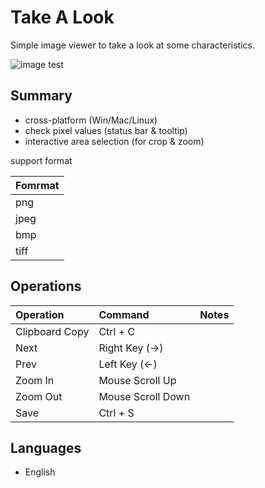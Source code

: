 Take A Look
==============

Simple image viewer to take a look at some characteristics.

![image test](https://gist.githubusercontent.com/rmiya56/151f55f41d01761d812efa16a71bfad7/raw/b681017c09b8fdf3dd70dc353a79b2da502db296/tuna.png)

## Summary
 - cross-platform (Win/Mac/Linux)
 - check pixel values (status bar & tooltip)
 - interactive area selection (for crop & zoom)

support format

|    Fomrmat     |
|:---------------|
| png            |
| jpeg           |
| bmp            |
| tiff           |



## Operations
|    Operation   |      Command       | Notes          |
|:---------------|:-------------------|:---------------|
| Clipboard Copy | Ctrl + C           |                |
| Next           | Right Key (→)      |                |
| Prev           | Left Key  (←)      |                |
| Zoom In        | Mouse Scroll Up    |                |
| Zoom Out       | Mouse Scroll Down  |                |
| Save           | Ctrl + S           |                |



## Languages
 - English

